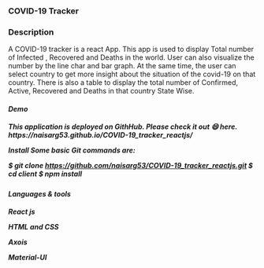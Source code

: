 <h3><b>COVID-19 Tracker</b></h3>

<h3><b>Description</b></h3>
A COVID-19 tracker is a react App. This app is used to display Total number of Infected , Recovered and Deaths in the world. User can also visualize the number by the line char and bar graph. At the same time, the user can select country to get more insight about the situation of the covid-19 on that country. There is also a table to display the total number of Confirmed, Active, Recovered and Deaths in that country State Wise.

<h5><b>Demo<b><h5>
This application is deployed on GithHub. Please check it out 😄 here.
https://naisarg53.github.io/COVID-19_tracker_reactjs/

Install
Some basic Git commands are:

$ git clone https://github.com/naisarg53/COVID-19_tracker_reactjs.git
$ cd client
$ npm install

<h4><b>Languages & tools</b><h4>

React js

HTML and CSS

Axois
 
Material-UI
